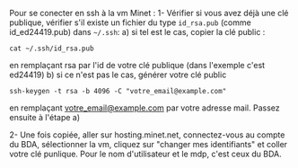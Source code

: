 Pour se conecter en ssh à la vm Minet : 
1- Vérifier si vous avez déjà une clé publique, vérifier s'il existe un fichier du type ```id_rsa.pub``` (comme id_ed24419.pub) dans ```~/.ssh```: 
  a) si tel est le cas, copier la clé public :
  ````
  cat ~/.ssh/id_rsa.pub
  ````
 en remplaçant rsa par l'id de votre clé publique (dans l'exemple c'est ed24419)
  b) si ce n'est pas le cas, générer votre clé public
  ````
  ssh-keygen -t rsa -b 4096 -C "votre_email@example.com"
  ````
 en remplaçant votre_email@example.com par votre adresse mail. Passez ensuite à l'étape a)

2- Une fois copiée, aller sur hosting.minet.net, connectez-vous au compte du BDA, sélectionner la vm, cliquez sur "changer mes identifiants" et coller votre clé punlique. Pour le nom d'utilisateur et le mdp, c'est ceux du BDA. 
